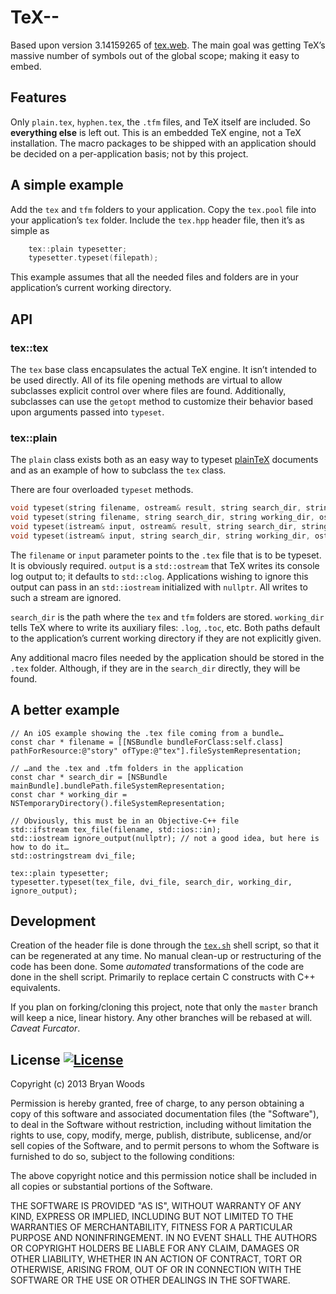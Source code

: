 # TeX--

Based upon version 3.14159265 of [tex.web](web/tex.web). The main goal was getting TeX’s massive number of symbols out of the global scope; making it easy to embed.

## Features

Only `plain.tex`, `hyphen.tex`, the `.tfm` files, and TeX itself are included. So **everything else** is left out. This is an embedded TeX engine, not a TeX installation. The macro packages to be shipped with an application should be decided on a per-application basis; not by this project.

## A simple example

Add the `tex` and `tfm` folders to your application. Copy the `tex.pool` file into your application’s `tex` folder. Include the `tex.hpp` header file, then it’s as simple as

```c++ 
	tex::plain typesetter;
	typesetter.typeset(filepath);
```

This example assumes that all the needed files and folders are in your application’s current working directory.

## API

### tex::tex

The `tex` base class encapsulates the actual TeX engine. It isn’t intended to be used directly. All of its file opening methods are virtual to allow subclasses explicit control over where files are found. Additionally, subclasses can use the `getopt` method to customize their behavior based upon arguments passed into `typeset`.

### tex::plain

The `plain` class exists both as an easy way to typeset [plainTeX](http://www.ntg.nl/doc/wilkins/pllong.pdf) documents and as an example of how to subclass the `tex` class. 

There are four overloaded `typeset` methods.

```c++
void typeset(string filename, ostream& result, string search_dir, string working_dir, ostream& output);
void typeset(string filename, string search_dir, string working_dir, ostream& output);
void typeset(istream& input, ostream& result, string search_dir, string working_dir, ostream& output);
void typeset(istream& input, string search_dir, string working_dir, ostream& output);
```

The `filename` or `input` parameter points to the `.tex` file that is to be typeset. It is obviously required. `output` is a `std::ostream` that TeX writes its console log output to; it defaults to `std::clog`. Applications wishing to ignore this output can pass in an `std::iostream` initialized with `nullptr`. All writes to such a stream are ignored.

`search_dir` is the path where the `tex` and `tfm` folders are stored. `working_dir` tells TeX where to write its auxiliary files: `.log`, `.toc`, etc. Both paths default to the application’s current working directory if they are not explicitly given.

Any additional macro files needed by the application should be stored in the `.tex` folder. Although, if they are in the `search_dir` directly, they will be found.

## A better example

```objc
// An iOS example showing the .tex file coming from a bundle…
const char * filename = [[NSBundle bundleForClass:self.class] pathForResource:@"story" ofType:@"tex"].fileSystemRepresentation;

// …and the .tex and .tfm folders in the application
const char * search_dir = [NSBundle mainBundle].bundlePath.fileSystemRepresentation;
const char * working_dir = NSTemporaryDirectory().fileSystemRepresentation;

// Obviously, this must be in an Objective-C++ file
std::ifstream tex_file(filename, std::ios::in);
std::iostream ignore_output(nullptr); // not a good idea, but here is how to do it…
std::ostringstream dvi_file;

tex::plain typesetter;
typesetter.typeset(tex_file, dvi_file, search_dir, working_dir, ignore_output);
```

## Development

Creation of the header file is done through the [`tex.sh`](web/tex.sh) shell script, so that it can be regenerated at any time. No manual clean-up or restructuring of the code has been done. Some *automated* transformations of the code are done in the shell script. Primarily to replace certain C constructs with C++ equivalents.

If you plan on forking/cloning this project, note that only the `master` branch will keep a nice, linear history. Any other branches will be rebased at will. *Caveat Furcator*.

## License [![License](http://img.shields.io/badge/license-MIT-blue.svg)](http://opensource.org/licenses/MIT)

Copyright (c) 2013 Bryan Woods

Permission is hereby granted, free of charge, to any person obtaining a copy of this software and associated documentation files (the "Software"), to deal in the Software without restriction, including without limitation the rights to use, copy, modify, merge, publish, distribute, sublicense, and/or sell copies of the Software, and to permit persons to whom the Software is furnished to do so, subject to the following conditions:

The above copyright notice and this permission notice shall be included in all copies or substantial portions of the Software.

THE SOFTWARE IS PROVIDED "AS IS", WITHOUT WARRANTY OF ANY KIND, EXPRESS OR IMPLIED, INCLUDING BUT NOT LIMITED TO THE WARRANTIES OF MERCHANTABILITY, FITNESS FOR A PARTICULAR PURPOSE AND NONINFRINGEMENT. IN NO EVENT SHALL THE AUTHORS OR COPYRIGHT HOLDERS BE LIABLE FOR ANY CLAIM, DAMAGES OR OTHER LIABILITY, WHETHER IN AN ACTION OF CONTRACT, TORT OR OTHERWISE, ARISING FROM, OUT OF OR IN CONNECTION WITH THE SOFTWARE OR THE USE OR OTHER DEALINGS IN THE SOFTWARE.

